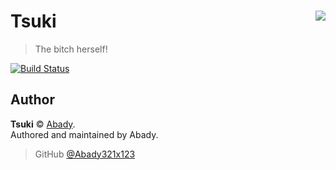 # Tsuki <img src="https://i.imgur.com/zRr47mP.png" align="right">
> The bitch herself!

[![Build Status](https://dev.azure.com/yuki-base/Tsuki/_apis/build/status/Tsuki-CI?branchName=master)](https://dev.azure.com/yuki-base/Tsuki/_build/latest?definitionId=4&branchName=master)

## Author

**Tsuki** © [Abady](https://github.com/Abady).  
Authored and maintained by Abady.

> GitHub [@Abady321x123](https://github.com/Abady321x123)
